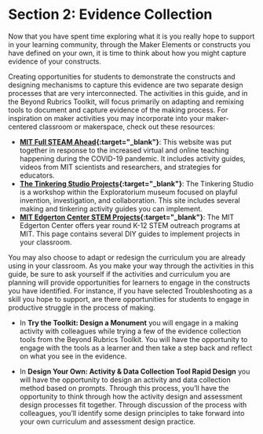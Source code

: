 # Section 2: Evidence Collection

Now that you have spent time exploring what it is you really hope to support in your learning community, through the Maker Elements or constructs you have defined on your own, it is time to think about how you might capture evidence of your constructs.

Creating opportunities for students to demonstrate the constructs and designing mechanisms to capture this evidence are two separate design processes that are very interconnected. The activities in this guide, and in the Beyond Rubrics Toolkit, will focus primarily on adapting and remixing tools to document and capture evidence of the making process. For inspiration on maker activities you may incorporate into your maker-centered classroom or makerspace, check out these resources:
- **[MIT Full STEAM Ahead](https://fullsteam.mit.edu/){:target="_blank"}**: This website was put together in response to the increased virtual and online teaching happening during the COVID-19 pandemic. It includes activity guides, videos from MIT scientists and researchers, and strategies for educators.
- **[The Tinkering Studio Projects](https://www.exploratorium.edu/tinkering/projects){:target="_blank"}**: The Tinkering Studio is a workshop within the Exploratorium museum focused on playful invention, investigation, and collaboration. This site includes several making and tinkering activity guides you can implement.
- **[MIT Edgerton Center STEM Projects](https://edgerton.mit.edu/k-12-stem-projects){:target="_blank"}**: The MIT Edgerton Center offers year round K-12 STEM outreach programs at MIT. This page contains several DIY guides to implement projects in your classroom.

You may also choose to adapt or redesign the curriculum you are already using in your classroom. As you make your way through the activities in this guide, be sure to ask yourself if the activities and curriculum you are planning will provide opportunities for learners to engage in the constructs you have identified. For instance, if you have selected Troubleshooting as a skill you hope to support, are there opportunities for students to engage in productive struggle in the process of making.

- In **Try the Toolkit: Design a Monument** you will engage in a making activity with colleagues while trying a few of the evidence collection tools from the Beyond Rubrics Toolkit. You will have the opportunity to engage with the tools as a learner and then take a step back and reflect on what you see in the evidence.

- In **Design Your Own: Activity & Data Collection Tool Rapid Design** you will have the opportunity to design an activity and data collection method based on prompts. Through this process, you’ll have the opportunity to think through how the activity design and assessment design processes fit together. Through discussion of the process with colleagues, you’ll identify some design principles to take forward into your own curriculum and assessment design practice.
